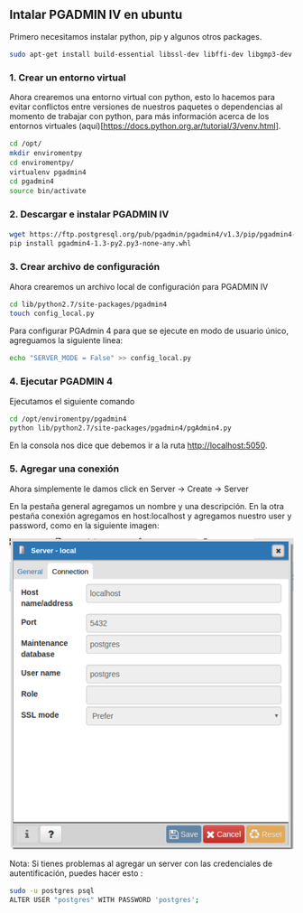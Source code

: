 ## Intalar PGADMIN IV en ubuntu

Primero necesitamos instalar python, pip y algunos otros packages.

```sh
sudo apt-get install build-essential libssl-dev libffi-dev libgmp3-dev virtualenv python-pip libpq-dev python-dev
```
### 1. Crear un entorno virtual

Ahora crearemos una entorno virtual con python, esto lo hacemos para evitar conflictos entre versiones de nuestros 
paquetes o dependencias al momento de trabajar con python, para más información acerca de los entornos virtuales 
(aquí)[https://docs.python.org.ar/tutorial/3/venv.html].

```sh
cd /opt/
mkdir enviromentpy
cd enviromentpy/
virtualenv pgadmin4
cd pgadmin4
source bin/activate
```

### 2. Descargar e instalar PGADMIN IV

```sh
wget https://ftp.postgresql.org/pub/pgadmin/pgadmin4/v1.3/pip/pgadmin4-1.3-py2.py3-none-any.whl
pip install pgadmin4-1.3-py2.py3-none-any.whl 
```

### 3. Crear archivo de configuración

Ahora crearemos un archivo local de configuración para PGADMIN IV

```sh
cd lib/python2.7/site-packages/pgadmin4
touch config_local.py
```

Para configurar PGAdmin 4 para que se ejecute en modo de usuario único, agreguamos la siguiente linea:

```sh
echo "SERVER_MODE = False" >> config_local.py
```

### 4. Ejecutar PGADMIN 4

Ejecutamos el siguiente comando

```sh
cd /opt/enviromentpy/pgadmin4
python lib/python2.7/site-packages/pgadmin4/pgAdmin4.py
```
En la consola nos dice que debemos ir a la ruta [http://localhost:5050](http://localhost:5050).

### 5. Agregar una conexión

Ahora simplemente le damos click en Server -> Create -> Server 

En la pestaña general agregamos un nombre y una descripción. En la otra pestaña conexión agregamos en host:localhost y agregamos nuestro user y password,
como en la siguiente imagen:

![Consola](images/pgadmin.png)

Nota: Si tienes problemas al agregar un server con las credenciales de autentificación, puedes hacer esto : 

```sh
sudo -u postgres psql
ALTER USER "postgres" WITH PASSWORD 'postgres';
```
